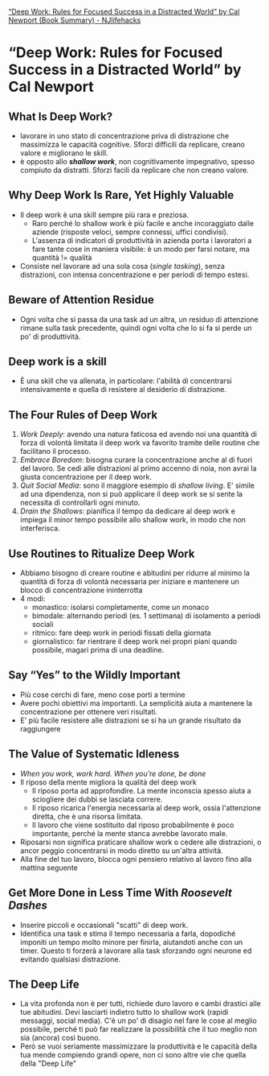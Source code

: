 [“Deep Work: Rules for Focused Success in a Distracted World” by Cal Newport (Book Summary) - NJlifehacks](https://www.njlifehacks.com/deep-work-cal-newport-summary/)

# “Deep Work: Rules for Focused Success in a Distracted World” by Cal Newport

## What Is Deep Work?
- lavorare in uno stato di concentrazione priva di distrazione che massimizza le capacità cognitive. Sforzi difficili da replicare, creano valore e migliorano le skill.
- è opposto allo ***shallow work***, non cognitivamente impegnativo, spesso compiuto da distratti. Sforzi facili da replicare che non creano valore.

## Why Deep Work Is Rare, Yet Highly Valuable
- Il deep work è una skill sempre più rara e preziosa.
	- Raro perché lo shallow work è più facile e anche incoraggiato dalle aziende (risposte veloci, sempre connessi, uffici condivisi).
	- L'assenza di indicatori di produttività in azienda porta i lavoratori a fare tante  cose in maniera visibile: è un modo per farsi notare, ma quantità != qualità
- Consiste nel lavorare ad una sola cosa (_single tasking_), senza distrazioni, con intensa concentrazione e per periodi di tempo estesi.

## Beware of Attention Residue
- Ogni volta che si passa da una task ad un altra, un residuo di attenzione rimane sulla task precedente, quindi ogni volta che lo si fa si perde un po' di produttività.

## Deep work is a skill
- È una skill che va allenata, in particolare: l'abilità di concentrarsi intensivamente e quella di resistere al desiderio di distrazione.

## The Four Rules of Deep Work
1. *Work Deeply*: avendo una natura faticosa ed avendo noi una quantità di forza di volontà limitata il deep work va favorito tramite delle routine che facilitano il processo.
2. *Embrace Boredom*: bisogna curare la concentrazione anche al di fuori del lavoro. Se cedi alle distrazioni al primo accenno di noia, non avrai la giusta concentrazione per il deep work.
3. *Quit Social Media*: sono il maggiore esempio di _shallow living_. E' simile ad una dipendenza, non si può applicare il deep work se si sente la necessita di controllarli ogni minuto.
4. *Drain the Shallows*: pianifica il tempo da dedicare al deep work e impiega il minor tempo possibile allo shallow work, in modo che non interferisca.

## Use Routines to Ritualize Deep Work
- Abbiamo bisogno di creare routine e abitudini per ridurre al minimo la quantità di forza di volontà necessaria per iniziare e mantenere un blocco di concentrazione ininterrotta
- 4 modi:
	- monastico: isolarsi completamente, come un monaco
	- bimodale: alternando periodi (es. 1 settimana) di isolamento a periodi sociali
	- ritmico: fare deep work in periodi fissati della giornata
	- giornalistico: far rientrare il deep work nei propri piani quando possibile, magari prima di una deadline.

## Say “Yes” to the Wildly Important
- Più cose cerchi di fare, meno cose porti a termine
- Avere pochi obiettivi ma importanti. La semplicità aiuta a mantenere la concentrazione per ottenere veri risultati.
- E' più facile resistere alle distrazioni se si ha un grande risultato da raggiungere

## The Value of Systematic Idleness
- _When you work, work hard. When you’re done, be done_
- Il riposo della mente migliora la qualità del deep work
	- Il riposo porta ad approfondire. La mente inconscia spesso aiuta a sciogliere dei dubbi se lasciata correre.
	- Il riposo ricarica l'energia necessaria al deep work, ossia l'attenzione diretta, che è una risorsa limitata.
	- Il lavoro che viene sostituito dal riposo probabilmente è poco importante, perché la mente stanca avrebbe lavorato male.
- Riposarsi non significa praticare shallow work o cedere alle distrazioni, o ancor peggio concentrarsi in modo diretto su un'altra attività.
- Alla fine del tuo lavoro, blocca ogni pensiero relativo al lavoro fino alla mattina seguente

## Get More Done in Less Time With _Roosevelt Dashes_
- Inserire piccoli e occasionali "scatti" di deep work.
- Identifica una task e stima il tempo necessaria a farla, dopodiché imponiti un tempo molto minore per finirla, aiutandoti anche con un timer. Questo ti forzerà a lavorare alla task sforzando ogni neurone ed evitando qualsiasi distrazione.

## The Deep Life
- La vita profonda non è per tutti, richiede duro lavoro e cambi drastici alle tue abitudini. Devi lasciarti indietro tutto lo shallow work (rapidi messaggi, social media). C'è un po' di disagio nel fare le cose al meglio possibile, perché ti può far realizzare la possibilità che il tuo meglio non sia (ancora) così buono.
- Però se vuoi seriamente massimizzare la produttività e le capacità della tua mende compiendo grandi opere, non ci sono altre vie che quella della "Deep Life"
